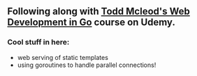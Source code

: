 ## Following along with [Todd Mcleod's Web Development in Go](https://www.udemy.com/go-programming-language/) course on Udemy.

### Cool stuff in here: 
* web serving of static templates
* using goroutines to handle parallel connections!
